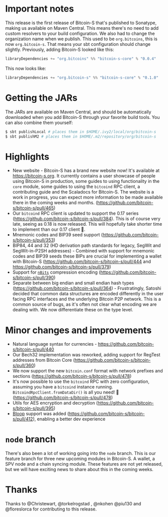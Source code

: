 # Important notes

This release is the first release of Bitcoin-S that's published to Sonatype, making us available on Maven Central. This means there's no need to add custom resolvers to your build configuration. We also had to change the organization name when we publish. This used to be `org.bitcoins`, this is now `org.bitcoin-s`. That means your sbt configuration should change slightly. Previously, adding Bitcoin-S looked like this:

```sbt
libraryDependencies += "org.bitcoins" %% "bitcoin-s-core" % "0.0.4"
```

This now looks like:

```sbt
libraryDependencies += "org.bitcoin-s" %% "bitcoin-s-core" % "0.1.0"
```

# Getting the JARs

The JARs are available on Maven Central, and should be automatically downloaded when you add Bitcoin-S through your favorite build tools. You can also combine them yourself:

```bash
$ sbt publishLocal # places them in $HOME/.ivy2/local/org/bitcoin-s
$ sbt publishM2 # places them in $HOME/.m2/repository/org/bitcoin-s
```

# Highlights

- New website - Bitcoin-S has a brand new website now! It's available at https://bitcoin-s.org. It currently contains a user showcase of people using Bitcoin-S in production, some guides to using functionality in the `core` module, some guides to using the `bitcoind` RPC client, a contributing guide and the Scaladocs for Bitcoin-S. The website is a work in progress, you can expect more information to be made available there in the coming weeks and months. (https://github.com/bitcoin-s/bitcoin-s/pull/465)
- Our `bitcoind` RPC client is updated to support the 0.17 series (https://github.com/bitcoin-s/bitcoin-s/pull/384). This is of course very late, seeing as 0.18 is now released. This will hopefully take shorter time to implement than our 0.17 client :slightly_smiling_face:.
- Mnemonic codes and BIP39 seed support (https://github.com/bitcoin-s/bitcoin-s/pull/353)
- BIP84, 44 and 32 (HD derivation path standards for legacy, SegWit and SegWit-in-P2SH addresses) - Combined with support for mnemonic codes and BIP39 seeds these BIPs are crucial for implementing a wallet with Bitcoin-S (https://github.com/bitcoin-s/bitcoin-s/pull/444 and https://github.com/bitcoin-s/bitcoin-s/pull/379)
- Support for [`nBits`](https://bitcoin.org/en/glossary/nbits) compression encoding (https://github.com/bitcoin-s/bitcoin-s/pull/390)
- Separate between big endian and small endian hash types (https://github.com/bitcoin-s/bitcoin-s/pull/364) - Frustratingly, Satoshi decided that common data structures are encoded differently in the user facing RPC interfaces and the underlying Bitcoin P2P network. This is a common source of bugs, as it's often not clear what encoding we are dealing with. We now differentiate these on the type level.


# Minor changes and improvements
- Natural language syntax for currencies - https://github.com/bitcoin-s/bitcoin-s/pull/440
- Our Bech32 implementation was reworked, adding support for RegTest addresses from Bitcoin Core (https://github.com/bitcoin-s/bitcoin-s/pull/360)
- We now support the new `bitcoin.conf` format with network prefixes and sections (https://github.com/bitcoin-s/bitcoin-s/pull/478)
- It's now possible to use the `bitcoind` RPC with zero configuration, assuming you have a `bitcoind` instance running. `BitcoindRpcClient.fromDataDir()` is all you need! :tada: (https://github.com/bitcoin-s/bitcoin-s/pull/478)
- Utils for AES encryption and decryption (https://github.com/bitcoin-s/bitcoin-s/pull/395)
- [Bloop](https://github.com/scalacenter/bloop) support was added (https://github.com/bitcoin-s/bitcoin-s/pull/412), enabling a better dev experience

# `node` branch

There's also been a lot of working going into the `node` branch. This is our feature branch for three new upcoming modules in Bitcoin-S. A wallet, a SPV node and a chain syncing module. These features are not yet released, but we will have exciting news to share about this in the coming weeks.

# Thanks
Thanks to @Christewart, @torkelrogstad , @nkohen  @piu130 and @floreslorca for contributing to this release.
